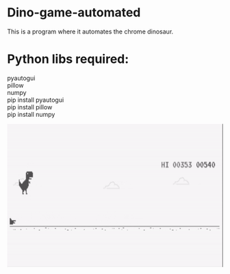 # Dino-game-automated
This is a program where it automates the chrome dinosaur.
# Python libs required:
pyautogui<br/>
pillow<br/>
numpy<br/>
pip install pyautogui <br/>
pip install pillow<br/>
pip install numpy<br/>




![](Dinogame.gif)
